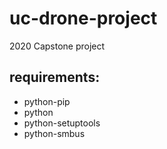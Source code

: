 # uc-drone-project
2020 Capstone project

## requirements:
- python-pip
- python
- python-setuptools
- python-smbus
